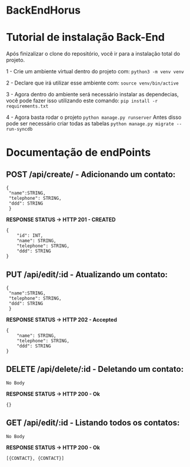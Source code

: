 # BackEndHorus

# Tutorial de instalação Back-End

Após finizalizar o clone do repositório, você ir para a instalação total do projeto.

1 - Crie um ambiente virtual dentro do projeto com:
  ```python3 -m venv venv```
  
  
2 - Declare que irá utilizar esse ambiente com:
  ```source venv/bin/active```
  
  
3 - Agora dentro do ambiente será necessário instalar as dependecias, você pode fazer isso utilizando este comando:
  ```pip install -r requirements.txt```
  
  
4 - Agora basta rodar o projeto
  ```python manage.py runserver```
  Antes disso pode ser necessário criar todas as tabelas
  ```python manage.py migrate --run-syncdb``` 
  

# Documentação de endPoints

## POST /api/create/ - Adicionando um contato:

```
{
 "name":STRING,
 "telephone": STRING,
 "ddd": STRING
 }
```
**RESPONSE STATUS -> HTTP 201 - CREATED**
```
{
	"id": INT,
	"name": STRING,
	"telephone": STRING,
	"ddd": STRING
}
```

## PUT /api/edit/:id - Atualizando um contato:

```
{
 "name":STRING,
 "telephone": STRING,
 "ddd": STRING
 }
```
**RESPONSE STATUS -> HTTP 202 - Accepted**
```
{
	"name": STRING,
	"telephone": STRING,
	"ddd": STRING
}
```

## DELETE /api/delete/:id - Deletando um contato:

```
No Body
```
**RESPONSE STATUS -> HTTP 200 - Ok**
```
{}
```

## GET /api/edit/:id - Listando todos os contatos:

```
No Body
```
**RESPONSE STATUS -> HTTP 200 - Ok**
```
[{CONTACT}, {CONTACT}]
```
